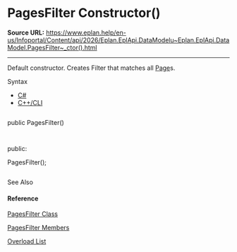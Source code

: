 # PagesFilter Constructor()

**Source URL:** https://www.eplan.help/en-us/Infoportal/Content/api/2026/Eplan.EplApi.DataModelu~Eplan.EplApi.DataModel.PagesFilter~_ctor().html

---

Default constructor. Creates Filter that matches all [Page](Eplan.EplApi.DataModelu~Eplan.EplApi.DataModel.Page.html)s.

Syntax

- [C#](#i-syntax-CS)
- [C++/CLI](#i-syntax-CPP2005)

```
```
public PagesFilter()
```
```

```
```
public:
PagesFilter();
```
```



See Also

#### Reference

[PagesFilter Class](Eplan.EplApi.DataModelu~Eplan.EplApi.DataModel.PagesFilter.html)
  
[PagesFilter Members](Eplan.EplApi.DataModelu~Eplan.EplApi.DataModel.PagesFilter_members.html)
  
[Overload List](Eplan.EplApi.DataModelu~Eplan.EplApi.DataModel.PagesFilter~_ctor.html)